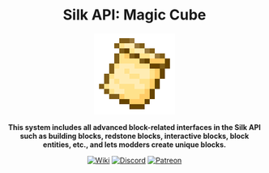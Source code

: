 <div style="text-align:center">

# Silk API: Magic Cube

<img src="../../img/icon.png" alt="Logo" width="160" height="160"/>

**This system includes all advanced block-related interfaces in the Silk API such as building
blocks, redstone blocks, interactive blocks, block entities, etc., and lets modders create unique
blocks.**

[<img alt="Wiki" height="64" src="https://cdn.simpleicons.org/wikipedia/000000/FFFFFF]" width="64"/>](https://silk-mc.gitbook.io/silk-api)
[<img alt="Discord" height="64" src="https://cdn.simpleicons.org/discord" width="64"/>](https://discord.com/invite/ZJuQyH2RBz)
[<img alt="Patreon" height="64" src="https://cdn.simpleicons.org/patreon/000000/FFFFFF" width="64"/>](https://www.patreon.com/GameGeek_Saikel)

</div>